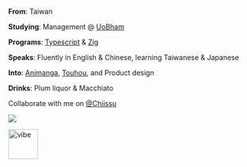 **From**: Taiwan

**Studying**: Management @ [UoBham](https://www.bham.ac.uk/)

**Programs**: [Typescript](https://www.typescriptlang.org/) & [Zig](https://ziglang.org/)

**Speaks**: Fluently in English & Chinese, learning Taiwanese & Japanese

**Into**: [Animanga](https://anilist.co/user/Froxcey), [Touhou](https://touhou-project.news/), and Product design

**Drinks**: Plum liquor & Macchiato

Collaborate with me on [@Chiissu](https://github.com/chiissu)

![](https://komarev.com/ghpvc/?username=froxcey&style=for-the-badge&color=d88516)

<img src="https://github.com/Avdan-OS/Compositor/assets/51555391/d0379882-f2dc-42e1-962f-b3f122db656f" alt="vibe" width="60"/>
